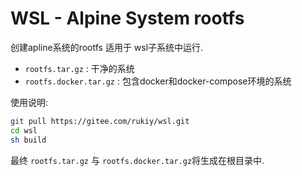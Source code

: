# WSL - Alpine System rootfs

 创建apline系统的rootfs 适用于 wsl子系统中运行.

- `rootfs.tar.gz` : 干净的系统
- `rootfs.docker.tar.gz` : 包含docker和docker-compose环境的系统



使用说明:

```sh
git pull https://gitee.com/rukiy/wsl.git
cd wsl
sh build
```

最终  `rootfs.tar.gz` 与 `rootfs.docker.tar.gz`将生成在根目录中.